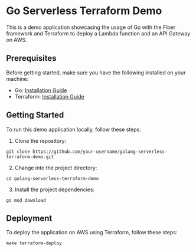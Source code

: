 # Go Serverless Terraform Demo

This is a demo application showcasing the usage of Go with the Fiber framework and Terraform to deploy a Lambda function and an API Gateway on AWS.

## Prerequisites

Before getting started, make sure you have the following installed on your machine:

- Go: [Installation Guide](https://golang.org/doc/install)
- Terraform: [Installation Guide](https://learn.hashicorp.com/tutorials/terraform/install-cli)

## Getting Started

To run this demo application locally, follow these steps:

1. Clone the repository:

```shell
git clone https://github.com/your-username/golang-serverless-terraform-demo.git
```

2. Change into the project directory:

```shell
cd golang-serverless-terraform-demo
```

3. Install the project dependencies:

```shell
go mod download
```


## Deployment

To deploy the application on AWS using Terraform, follow these steps:

```shell
make terraform-deploy
```